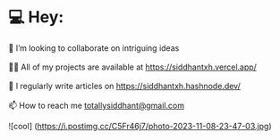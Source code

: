 # 💻 Hey:
🌱 I’m looking to collaborate on intriguing ideas<br><br>👨‍💻 All of my projects are available at https://siddhantxh.vercel.app/<br><br>📝 I regularly write articles on https://siddhantxh.hashnode.dev/<br><br>📫 How to reach me totallysiddhant@gmail.com

![cool] (https://i.postimg.cc/C5Fr46j7/photo-2023-11-08-23-47-03.jpg)

